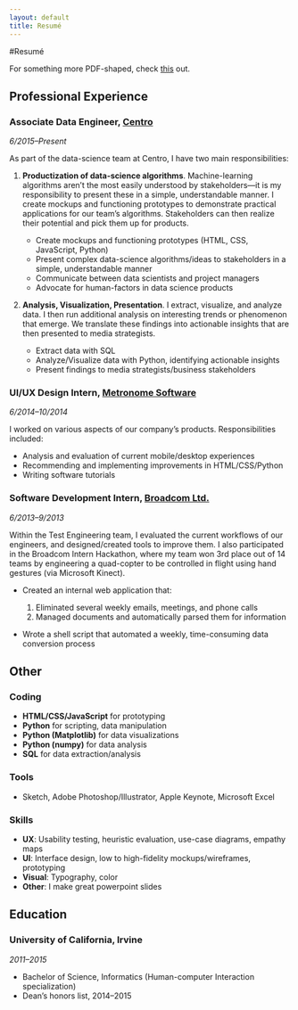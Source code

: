 ```yaml
---
layout: default
title: Resumé
---
```


#Resumé

For something more PDF-shaped, check <a href='/files/wilbur_chen_resume.pdf'>this</a> out.



## Professional Experience

### Associate Data Engineer, <a href='http://centro.net'>Centro</a> 
*6/2015–Present*


As part of the data-science team at Centro, I have two main responsibilities:

1. **Productization of data-science algorithms**. Machine-learning algorithms aren’t the most easily understood by stakeholders—it is my responsibility to present these in a simple, understandable manner. I create mockups and functioning prototypes to demonstrate practical applications for our team’s algorithms. Stakeholders can then realize their potential and pick them up for products. 

    - Create mockups and functioning prototypes (HTML, CSS, JavaScript, Python) 
    - Present complex data-science algorithms/ideas to stakeholders in a simple, understandable manner
    - Communicate between data scientists and project managers
    - Advocate for human-factors in data science products

2. **Analysis, Visualization, Presentation**. I extract, visualize, and analyze data. I then run additional analysis on interesting trends or phenomenon that emerge. We translate these findings into actionable insights that are then presented to media strategists. 

    - Extract data with SQL
    - Analyze/Visualize data with Python, identifying actionable insights
    - Present findings to media strategists/business stakeholders

### UI/UX Design Intern, <a href='http://metronome-software.com'>Metronome Software</a>
*6/2014–10/2014*


I worked on various aspects of our company’s products. Responsibilities included:

- Analysis and evaluation of current mobile/desktop experiences
- Recommending and implementing improvements in HTML/CSS/Python
- Writing software tutorials

### Software Development Intern, <a href='http://broadcom.com'>Broadcom Ltd.</a>
*6/2013–9/2013*

Within the Test Engineering team, I evaluated the current workflows of our engineers, and designed/created tools to improve them. I also participated in the Broadcom Intern Hackathon, where my team won 3rd place out of 14 teams by engineering a quad-copter to be controlled in flight using hand gestures (via Microsoft Kinect).


- Created an internal web application that:
  1. Eliminated several weekly emails, meetings, and phone calls
  2. Managed documents and automatically parsed them for information

- Wrote a shell script that automated a weekly, time-consuming data conversion process

## Other

### Coding
- **HTML/CSS/JavaScript** for prototyping
- **Python** for scripting, data manipulation 
- **Python (Matplotlib)** for data visualizations
- **Python (numpy)** for data analysis
- **SQL** for data extraction/analysis
  
### Tools
- Sketch, Adobe Photoshop/Illustrator, Apple Keynote, Microsoft Excel

### Skills
- **UX**: Usability testing, heuristic evaluation, use-case diagrams, empathy maps
- **UI**: Interface design, low to high-fidelity mockups/wireframes, prototyping
- **Visual**: Typography, color
- **Other**: I make great powerpoint slides

## Education

### University of California, Irvine
*2011–2015*

- Bachelor of Science, Informatics (Human-computer Interaction specialization)
- Dean’s honors list, 2014–2015







